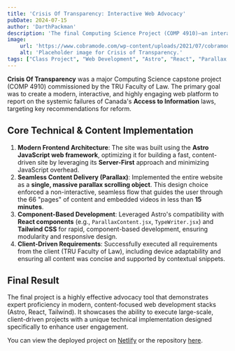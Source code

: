 ```yaml
---
title: 'Crisis Of Transparency: Interactive Web Advocacy'
pubDate: 2024-07-15
author: 'DarthPackman'
description: 'The final Computing Science Project (COMP 4910)—an interactive, single-page web application built for the TRU Faculty of Law. It reports on the critical decline of Canada’s Access to Information system using a seamless parallax scrolling interface.'
image:
    url: 'https://www.cobramode.com/wp-content/uploads/2021/07/cobramode-logo-website-big-1024x550.png'
    alt: 'Placeholder image for Crisis of Transparency.'
tags: ["Class Project", "Web Development", "Astro", "React", "Parallax Scrolling", "Content-Driven", "Responsive Design"]
---
```


**Crisis Of Transparency** was a major Computing Science capstone project (COMP 4910) commissioned by the TRU Faculty of Law. The primary goal was to create a modern, interactive, and highly engaging web platform to report on the systemic failures of Canada's **Access to Information** laws, targeting key recommendations for reform.

## Core Technical & Content Implementation

1.  **Modern Frontend Architecture**: The site was built using the **Astro JavaScript web framework**, optimizing it for building a fast, content-driven site by leveraging its **Server-First** approach and minimizing JavaScript overhead.
2.  **Seamless Content Delivery (Parallax)**: Implemented the entire website as a **single, massive parallax scrolling object**. This design choice enforced a non-interactive, seamless flow  that guides the user through the 66 "pages" of content and embedded videos in less than **15 minutes**.
3.  **Component-Based Development**: Leveraged Astro's compatibility with **React components** (e.g., `ParallaxContent.jsx`, `TypeWriter.jsx`) and **Tailwind CSS** for rapid, component-based development, ensuring modularity and responsive design.
4.  **Client-Driven Requirements**: Successfully executed all requirements from the client (TRU Faculty of Law), including device adaptability and ensuring all content was concise and supported by contextual snippets.

## Final Result

The final project is a highly effective advocacy tool that demonstrates expert proficiency in modern, content-focused web development stacks (Astro, React, Tailwind). It showcases the ability to execute large-scale, client-driven projects with a unique technical implementation designed specifically to enhance user engagement.

You can view the deployed project on [Netlify](https://crisisoftransparency.netlify.app/) or the repository [here](https://github.com/DarthPackman/COMP4910).
